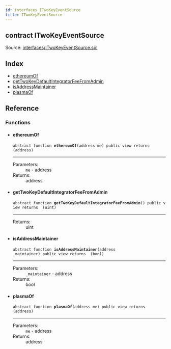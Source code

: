 ```yaml
---
id: interfaces_ITwoKeyEventSource
title: ITwoKeyEventSource
---
```


<div class="contract-doc"><div class="contract"><h2 class="contract-header"><span class="contract-kind">contract</span> ITwoKeyEventSource</h2><div class="source">Source: <a href="git+https://github.com/2keynet/web3-alpha/blob/v0.0.3/contracts/interfaces/ITwoKeyEventSource.sol" target="_blank">interfaces/ITwoKeyEventSource.sol</a></div></div><div class="index"><h2>Index</h2><ul><li><a href="interfaces_ITwoKeyEventSource.html#ethereumOf">ethereumOf</a></li><li><a href="interfaces_ITwoKeyEventSource.html#getTwoKeyDefaultIntegratorFeeFromAdmin">getTwoKeyDefaultIntegratorFeeFromAdmin</a></li><li><a href="interfaces_ITwoKeyEventSource.html#isAddressMaintainer">isAddressMaintainer</a></li><li><a href="interfaces_ITwoKeyEventSource.html#plasmaOf">plasmaOf</a></li></ul></div><div class="reference"><h2>Reference</h2><div class="functions"><h3>Functions</h3><ul><li><div class="item function"><span id="ethereumOf" class="anchor-marker"></span><h4 class="name">ethereumOf</h4><div class="body"><code class="signature"><span>abstract </span>function <strong>ethereumOf</strong><span>(address me) </span><span>public </span><span>view </span><span>returns  (address) </span></code><hr/><dl><dt><span class="label-parameters">Parameters:</span></dt><dd><div><code>me</code> - address</div></dd><dt><span class="label-return">Returns:</span></dt><dd>address</dd></dl></div></div></li><li><div class="item function"><span id="getTwoKeyDefaultIntegratorFeeFromAdmin" class="anchor-marker"></span><h4 class="name">getTwoKeyDefaultIntegratorFeeFromAdmin</h4><div class="body"><code class="signature"><span>abstract </span>function <strong>getTwoKeyDefaultIntegratorFeeFromAdmin</strong><span>() </span><span>public </span><span>view </span><span>returns  (uint) </span></code><hr/><dl><dt><span class="label-return">Returns:</span></dt><dd>uint</dd></dl></div></div></li><li><div class="item function"><span id="isAddressMaintainer" class="anchor-marker"></span><h4 class="name">isAddressMaintainer</h4><div class="body"><code class="signature"><span>abstract </span>function <strong>isAddressMaintainer</strong><span>(address _maintainer) </span><span>public </span><span>view </span><span>returns  (bool) </span></code><hr/><dl><dt><span class="label-parameters">Parameters:</span></dt><dd><div><code>_maintainer</code> - address</div></dd><dt><span class="label-return">Returns:</span></dt><dd>bool</dd></dl></div></div></li><li><div class="item function"><span id="plasmaOf" class="anchor-marker"></span><h4 class="name">plasmaOf</h4><div class="body"><code class="signature"><span>abstract </span>function <strong>plasmaOf</strong><span>(address me) </span><span>public </span><span>view </span><span>returns  (address) </span></code><hr/><dl><dt><span class="label-parameters">Parameters:</span></dt><dd><div><code>me</code> - address</div></dd><dt><span class="label-return">Returns:</span></dt><dd>address</dd></dl></div></div></li></ul></div></div></div>
